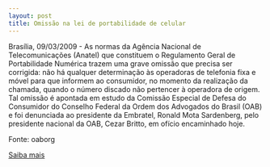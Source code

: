 ```yaml
---
layout: post
title: Omissão na lei de portabilidade de celular
---
```

<p>Brasília, 09/03/2009 - As normas da Agência Nacional de Telecomunicações (Anatel) que constituem o Regulamento Geral de Portabilidade Numérica trazem uma grave omissão que precisa ser corrigida: não há qualquer determinação às operadoras de telefonia fixa e móvel para que informem ao consumidor, no momento da realização da chamada, quando o número discado não pertencer à operadora de origem. Tal omissão é apontada em estudo da Comissão Especial de Defesa do Consumidor do Conselho Federal da Ordem dos Advogados do Brasil (OAB) e foi denunciada ao presidente da Embratel, Ronald Mota Sardenberg, pelo presidente nacional da OAB, Cezar Britto, em ofício encaminhado hoje.</p><p>Fonte: oaborg</p><p><a href="http://www.oab.org.br/noticia.asp?id=16105" target="_blank">Saiba mais </a></p>
